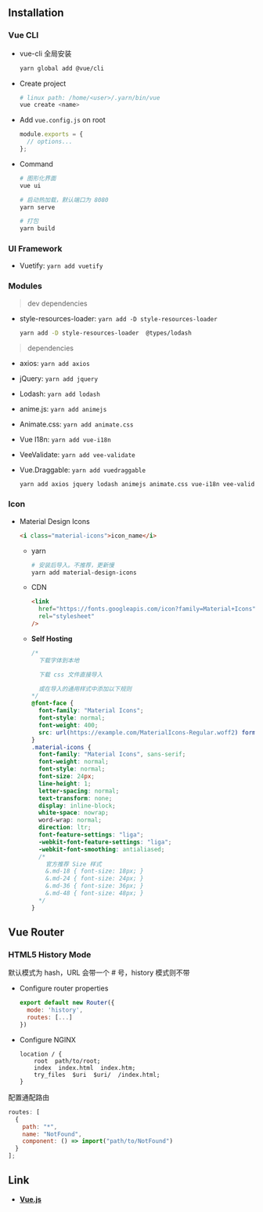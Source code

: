 ## Installation

### Vue CLI

- vue-cli 全局安装

  ```sh
  yarn global add @vue/cli
  ```

- Create project

  ```sh
  # linux path: /home/<user>/.yarn/bin/vue
  vue create <name>
  ```

- Add `vue.config.js` on root

  ```js
  module.exports = {
    // options...
  };
  ```

- Command

  ```sh
  # 图形化界面
  vue ui

  # 启动热加载，默认端口为 8080
  yarn serve

  # 打包
  yarn build
  ```

### UI Framework

- Vuetify: `yarn add vuetify`

### Modules

> dev dependencies

- style-resources-loader: `yarn add -D style-resources-loader`

  ```sh
  yarn add -D style-resources-loader  @types/lodash
  ```

> dependencies

- axios: `yarn add axios`
- jQuery: `yarn add jquery`
- Lodash: `yarn add lodash`
- anime.js: `yarn add animejs`
- Animate.css: `yarn add animate.css`
- Vue I18n: `yarn add vue-i18n`
- VeeValidate: `yarn add vee-validate`
- Vue.Draggable: `yarn add vuedraggable`

  ```sh
  yarn add axios jquery lodash animejs animate.css vue-i18n vee-validate vuedraggable
  ```

### Icon

- Material Design Icons

  ```html
  <i class="material-icons">icon_name</i>
  ```

  - yarn

    ```sh
    # 安装后导入。不推荐，更新慢
    yarn add material-design-icons
    ```

  - CDN

    ```html
    <link
      href="https://fonts.googleapis.com/icon?family=Material+Icons"
      rel="stylesheet"
    />
    ```

  - **Self Hosting**

    ```css
    /*
      下载字体到本地

      下载 css 文件直接导入

      或在导入的通用样式中添加以下规则
    */
    @font-face {
      font-family: "Material Icons";
      font-style: normal;
      font-weight: 400;
      src: url(https://example.com/MaterialIcons-Regular.woff2) format("woff2");
    }
    .material-icons {
      font-family: "Material Icons", sans-serif;
      font-weight: normal;
      font-style: normal;
      font-size: 24px;
      line-height: 1;
      letter-spacing: normal;
      text-transform: none;
      display: inline-block;
      white-space: nowrap;
      word-wrap: normal;
      direction: ltr;
      font-feature-settings: "liga";
      -webkit-font-feature-settings: "liga";
      -webkit-font-smoothing: antialiased;
      /*
        官方推荐 Size 样式
        &.md-18 { font-size: 18px; }
        &.md-24 { font-size: 24px; }
        &.md-36 { font-size: 36px; }
        &.md-48 { font-size: 48px; }
      */
    }
    ```

## Vue Router

### HTML5 History Mode

默认模式为 hash，URL 会带一个 # 号，history 模式则不带

- Configure router properties

  ```js
  export default new Router({
    mode: 'history',
    routes: [...]
  })
  ```

- Configure NGINX

  ```nginx
  location / {
      root  path/to/root;
      index  index.html  index.htm;
      try_files  $uri  $uri/  /index.html;
  }
  ```

配置通配路由

```js
routes: [
  {
    path: "*",
    name: "NotFound",
    component: () => import("path/to/NotFound")
  }
];
```

## Link

- [**Vue.js**](https://cn.vuejs.org/)
